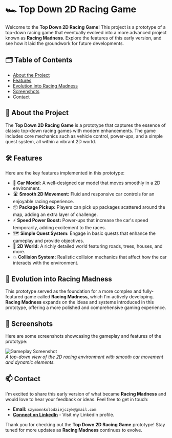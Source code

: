 # 🏎️ Top Down 2D Racing Game

Welcome to the **Top Down 2D Racing Game**! This project is a prototype of a top-down racing game that eventually evolved into a more advanced project known as **Racing Madness**. Explore the features of this early version, and see how it laid the groundwork for future developments.

## 🗂️ Table of Contents

- [About the Project](#about-the-project)
- [Features](#features)
- [Evolution into Racing Madness](#evolution-into-racing-madness)
- [Screenshots](#screenshots)
- [Contact](#contact)

## 🚗 About the Project

The **Top Down 2D Racing Game** is a prototype that captures the essence of classic top-down racing games with modern enhancements. The game includes core mechanics such as vehicle control, power-ups, and a simple quest system, all within a vibrant 2D world.

## 🛠️ Features

Here are the key features implemented in this prototype:

- 🚙 **Car Model:** A well-designed car model that moves smoothly in a 2D environment.
- 🛣️ **Smooth 2D Movement:** Fluid and responsive car controls for an enjoyable racing experience.
- 📦 **Package Pickup:** Players can pick up packages scattered around the map, adding an extra layer of challenge.
- ⚡ **Speed Power Boost:** Power-ups that increase the car's speed temporarily, adding excitement to the races.
- 🗺️ **Simple Quest System:** Engage in basic quests that enhance the gameplay and provide objectives.
- 🌳 **2D World:** A richly detailed world featuring roads, trees, houses, and more.
- 💥 **Collision System:** Realistic collision mechanics that affect how the car interacts with the environment.

## 🚀 Evolution into Racing Madness

This prototype served as the foundation for a more complex and fully-featured game called **Racing Madness**, which I'm actively developing. **Racing Madness** expands on the ideas and systems introduced in this prototype, offering a more polished and comprehensive gaming experience.

## 📸 Screenshots

Here are some screenshots showcasing the gameplay and features of the prototype:

![Gameplay Screenshot](link-to-screenshot)  
*A top-down view of the 2D racing environment with smooth car movement and dynamic elements.*

## 📫 Contact

I'm excited to share this early version of what became **Racing Madness** and would love to hear your feedback or ideas. Feel free to get in touch:

- **Email:** `szymonnkolodziejczyk@gmail.com`
- **[Connect on LinkedIn](https://www.linkedin.com/in/szymon-ko%C5%82odziejczyk-89bb95190/)** - Visit my LinkedIn profile.

Thank you for checking out the **Top Down 2D Racing Game** prototype! Stay tuned for more updates as **Racing Madness** continues to evolve.
